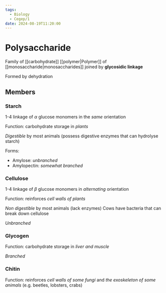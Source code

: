 ```yaml
---
tags:
  - Biology
  - Cegep/1
date: 2024-08-19T11:20:00
---
```


# Polysaccharide

Family of [[carbohydrate]]
[[polymer|Polymer]] of [[monosaccharide|monosaccharides]] joined by **glycosidic linkage**

Formed by dehydration

## Members

### Starch

1-4 linkage of *$\alpha$* glucose monomers in the *same* orientation

Function: carbohydrate storage in *plants*

*Digestible* by most animals (possess digestive enzymes that can hydrolyse starch)

Forms:

- Amylose: *unbranched*
- Amylopectin: *somewhat branched*

### Cellulose

1-4 linkage of *$\beta$* glucose monomers in *alternating* orientation

Function: reinforces *cell walls of plants*

*Non digestible* by most animals (lack enzymes)
Cows have bacteria that can break down cellulose

*Unbranched*

### Glycogen

Function: carbohydrate storage in *liver and muscle*

*Branched*

### Chitin

Function: reinforces *cell walls of some fungi* and *the exoskeleton of some animals* (e.g. beetles, lobsters, crabs)